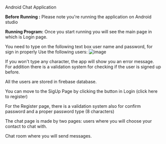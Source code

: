 
Android Chat Application 

**Before Running :**
Please note you're  running the application on Android studio


**Running Program:** 
Once you start running you will see the main page in  which is Login page.

You need to type on the following text box user name and password, for sign in properly 
Use the following users: 
![image](https://user-images.githubusercontent.com/73133299/175396538-ec5aa311-855d-4173-bc06-89ea18b7e5d4.png)

If you won't type any character, the app will show you an error message.
For addition there is a validation system for checking if the user is signed up before.

All the users are stored in firebase database.


You can move to the SigUp Page by clicking the button in Login (click here to register)

For the Register page, there is a validation system also for confirm password and
a proper password type (8 characters)
 
The chat page is made by two pages: users where you will choose your contact to chat with.

Chat room where you will send messages.

